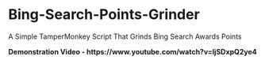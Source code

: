 # Bing-Search-Points-Grinder
<p> A Simple TamperMonkey Script That Grinds Bing Search Awards Points</p>
<p><b>Demonstration Video - https://www.youtube.com/watch?v=ljSDxpQ2ye4</b></p>
